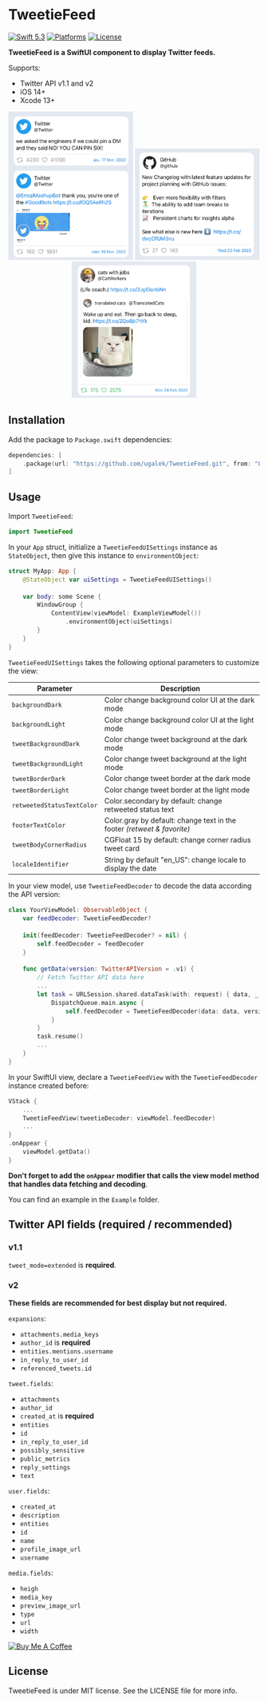 # TweetieFeed

[![Swift 5.3](https://img.shields.io/badge/swift-5.3-green.svg?longCache=true&style=flat-square)](https://developer.apple.com/swift)
[![Platforms](https://img.shields.io/badge/platform-iOS-blue.svg?longCache=true&style=flat-square)](https://www.apple.com)
[![License](https://img.shields.io/badge/license-MIT-blue.svg?longCache=true&style=flat-square)](https://en.wikipedia.org/wiki/MIT_License)

**TweetieFeed is a SwiftUI component to display Twitter feeds.**

Supports:

* Twitter API v1.1 and v2
* iOS 14+
* Xcode 13+

<p align="center">
<img src="Screenshots/tweetTwitter.jpg" width="250"/>
<img src="Screenshots/tweetGitHub.jpg" width="250"/>
<img src="Screenshots/quoted.jpg" width="250"/>
</p>

## Installation

Add the package to `Package.swift` dependencies:

```swift
dependencies: [
    .package(url: "https://github.com/ugalek/TweetieFeed.git", from: "0.1.0")
]
```

## Usage

Import `TweetieFeed`:

```swift
import TweetieFeed
```

In your `App` struct, initialize a `TweetieFeedUISettings` instance as `StateObject`, then give this instance to `environmentObject`:

```swift
struct MyApp: App {
    @StateObject var uiSettings = TweetieFeedUISettings()
    
    var body: some Scene {
        WindowGroup {
            ContentView(viewModel: ExampleViewModel())
                .environmentObject(uiSettings)
        }
    }
}

```

`TweetieFeedUISettings` takes the following optional parameters to customize the view:

Parameter                  | Description
---------------------------|------------------------------------------------------------------------
`backgroundDark`           | Color change background color UI at the dark mode
`backgroundLight`          | Color change background color UI at the light mode
`tweetBackgroundDark`      | Color change tweet background at the dark mode
`tweetBackgroundLight`     | Color change tweet background at the light mode
`tweetBorderDark`          | Color change tweet border at the dark mode
`tweetBorderLight`         | Color change tweet border at the light mode
`retweetedStatusTextColor` | Color.secondary by default: change retweeted status text
`footerTextColor`          | Color.gray by default: change text in the footer *(retweet & favorite)*
`tweetBodyCornerRadius`    | CGFloat 15 by default: change corner radius tweet card
`localeIdentifier`         | String by default "en_US": change locale to display the date


In your view model, use `TweetieFeedDecoder` to decode the data according the API version:

```swift
class YourViewModel: ObservableObject {
    var feedDecoder: TweetieFeedDecoder?
    
    init(feedDecoder: TweetieFeedDecoder? = nil) {
        self.feedDecoder = feedDecoder
    }
    
    func getData(version: TwitterAPIVersion = .v1) {
        // Fetch Twitter API data here
        ...
        let task = URLSession.shared.dataTask(with: request) { data, _, _ in
            DispatchQueue.main.async {
                self.feedDecoder = TweetieFeedDecoder(data: data, version: version)
            }
        }
        task.resume()
        ...
    }
}
```

In your SwiftUI view, declare a `TweetieFeedView` with the `TweetieFeedDecoder` instance created before:

```swift
VStack {
    ...
    TweetieFeedView(tweetieDecoder: viewModel.feedDecoder)
    ...
}
.onAppear {
    viewModel.getData()
}
```

**Don't forget to add the `onAppear` modifier that calls the view model method that handles data fetching and decoding**.

You can find an example in the `Example` folder.

## Twitter API fields (required / recommended)

### v1.1

`tweet_mode=extended` is **required**.

### v2

**These fields are recommended for best display but not required.**

`expansions`:

* `attachments.media_keys`
* `author_id` is **required**
* `entities.mentions.username`
* `in_reply_to_user_id`
* `referenced_tweets.id `

`tweet.fields`:

* `attachments`
* `author_id`
* `created_at` is **required**
* `entities`
* `id`
* `in_reply_to_user_id`
* `possibly_sensitive`
* `public_metrics`
* `reply_settings`
* `text`

`user.fields`:

* `created_at`
* `description`
* `entities`
* `id`
* `name`
* `profile_image_url`
* `username`

`media.fields`:

* `heigh`
* `media_key`
* `preview_image_url`
* `type`
* `url`
* `width`


<a href="https://www.buymeacoffee.com/ugalek" target="_blank"><img src="https://cdn.buymeacoffee.com/buttons/v2/default-blue.png" alt="Buy Me A Coffee" style="height: 60px !important;width: 217px !important;" ></a>

## License

TweetieFeed is under MIT license. See the LICENSE file for more info.
